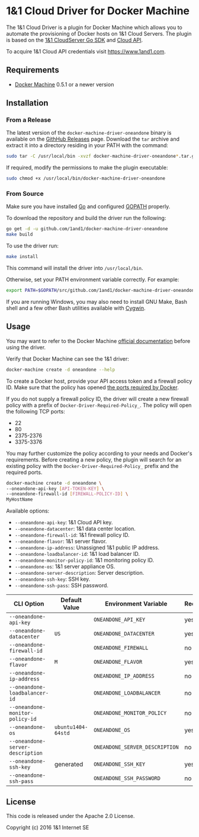# 1&amp;1 Cloud Driver for Docker Machine

The 1&amp;1 Cloud Driver is a plugin for Docker Machine which allows you to automate the provisioning of Docker hosts on 1&amp;1 Cloud Servers. The plugin is based on the [1&amp;1 CloudServer Go SDK](https://github.com/1and1/oneandone-cloudserver-sdk-go) and [Cloud API](https://cloudpanel-api.1and1.com/documentation/1and1/). 

To acquire 1&amp;1 Cloud API credentials visit https://www.1and1.com.

## Requirements

  * [Docker Machine](https://docs.docker.com/engine/installation/) 0.5.1 or a newer version

## Installation

### From a Release

The latest version of the `docker-machine-driver-oneandone` binary is available on the [GithHub Releases](https://github.com/1and1/docker-machine-driver-oneandone/releases) page.
Download the `tar` archive and extract it into a directory residing in your PATH with the command:

```bash
sudo tar -C /usr/local/bin -xvzf docker-machine-driver-oneandone*.tar.gz
```

If required, modify the permissions to make the plugin executable:

```bash
sudo chmod +x /usr/local/bin/docker-machine-driver-oneandone
```

### From Source

Make sure you have installed [Go](http://www.golang.org) and configured [GOPATH](http://golang.org/doc/code.html#GOPATH) properly.

To download the repository and build the driver run the following:

```bash
go get -d -u github.com/1and1/docker-machine-driver-oneandone
make build
```

To use the driver run:

```bash
make install
```

This command will install the driver into `/usr/local/bin`. 

Otherwise, set your PATH environment variable correctly. For example:

```bash
export PATH=$GOPATH/src/github.com/1and1/docker-machine-driver-oneandone/bin:$PATH
```

If you are running Windows, you may also need to install GNU Make, Bash shell and a few other Bash utilities available with [Cygwin](https://www.cygwin.com).

## Usage

You may want to refer to the Docker Machine [official documentation](https://docs.docker.com/machine/) before using the driver.

Verify that Docker Machine can see the 1&amp;1 driver:

```bash
docker-machine create -d oneandone --help
```

To create a Docker host, provide your API access token and a firewall policy ID.
Make sure that the policy has opened [the ports required by Docker](https://docs.docker.com/swarm/plan-for-production/).

If you do not supply a firewall policy ID, the driver will create a new firewall policy with a prefix of `Docker-Driver-Required-Policy_`. The policy will open the following TCP ports: 

* 22
* 80
* 2375-2376
* 3375-3376

You may further customize the policy according to your needs and Docker's requirements.
Before creating a new policy, the plugin will search for an existing policy with the `Docker-Driver-Required-Policy_` prefix and the required ports.

```bash
docker-machine create -d oneandone \
--oneandone-api-key [API-TOKEN-KEY] \
--oneandone-firewall-id [FIREWALL-POLICY-ID] \
MyHostName
```

Available options:

  * `--oneandone-api-key`:  1&amp;1 Cloud API key.
  * `--oneandone-datacenter`: 1&amp;1 data center location.
  * `--oneandone-firewall-id`: 1&amp;1 firewall policy ID.
  * `--oneandone-flavor`: 1&amp;1 server flavor.
  * `--oneandone-ip-address`: Unassigned 1&amp;1 public IP address.
  * `--oneandone-loadbalancer-id`: 1&amp;1 load balancer ID.
  * `--oneandone-monitor-policy-id`: 1&amp;1 monitoring policy ID.
  * `--oneandone-os`: 1&amp;1 server appliance OS.
  * `--oneandone-server-description`: Server description.
  * `--oneandone-ssh-key`: SSH key.
  * `--oneandone-ssh-pass`: SSH password.

|          CLI Option              |   Default Value    | Environment Variable           | Required |
| -------------------------------- | ------------------ | ------------------------------ | -------- |
| `--oneandone-api-key`            |                    | `ONEANDONE_API_KEY`            | yes      |
| `--oneandone-datacenter`         | `US`               | `ONEANDONE_DATACENTER`         | yes      |
| `--oneandone-firewall-id`        |                    | `ONEANDONE_FIREWALL`           | no       |
| `--oneandone-flavor`             | `M`                | `ONEANDONE_FLAVOR`             | yes      |
| `--oneandone-ip-address`         |                    | `ONEANDONE_IP_ADDRESS`         | no       |
| `--oneandone-loadbalancer-id`    |                    | `ONEANDONE_LOADBALANCER`       | no       |
| `--oneandone-monitor-policy-id`  |                    | `ONEANDONE_MONITOR_POLICY`     | no       |
| `--oneandone-os`                 | `ubuntu1404-64std` | `ONEANDONE_OS`                 | yes      |
| `--oneandone-server-description` |                    | `ONEANDONE_SERVER_DESCRIPTION` | no       |
| `--oneandone-ssh-key`            | generated          | `ONEANDONE_SSH_KEY`            | yes      |
| `--oneandone-ssh-pass`           |                    | `ONEANDONE_SSH_PASSWORD`       | no       |

## License

This code is released under the Apache 2.0 License.

Copyright (c) 2016 1&amp;1 Internet SE
